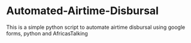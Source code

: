 # Automated-Airtime-Disbursal
This is a simple python script to automate airtime disbursal using google forms, python and AfricasTalking
